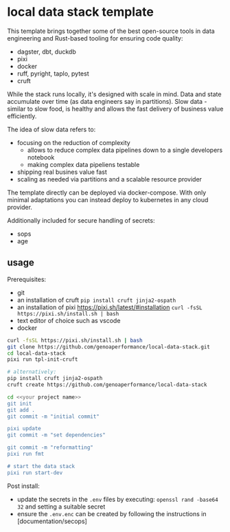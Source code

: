 # local data stack template

This template brings together some of the best open-source tools in data engineering and Rust-based tooling for ensuring code quality:

- dagster, dbt, duckdb
- pixi
- docker
- ruff, pyright, taplo, pytest
- cruft

While the stack runs locally, it's designed with scale in mind.
Data and state accumulate over time (as data engineers say in partitions).
Slow data - similar to slow food, is healthy and allows the fast delivery of business value efficiently.

The idea of slow data refers to:

- focusing on the reduction of complexity
  - allows to reduce complex data pipelines down to a single developers notebook
  - making complex data pipeliens testable
- shipping real busines value fast
- scaling as needed via partitions and a scalable resource provider

The template directly can be deployed via docker-compose.
With only minimal adaptations you can instead deploy to kubernetes in any cloud provider.

Additionally included for secure handling of secrets:

- sops
- age

## usage

Prerequisites:

- git
- an installation of cruft `pip install cruft jinja2-ospath`
- an installation of pixi https://pixi.sh/latest/#installation `curl -fsSL https://pixi.sh/install.sh | bash`
- text editor of choice such as vscode
- docker

```bash
curl -fsSL https://pixi.sh/install.sh | bash
git clone https://github.com/genoaperformance/local-data-stack.git
cd local-data-stack
pixi run tpl-init-cruft

# alternatively:
pip install cruft jinja2-ospath
cruft create https://github.com/genoaperformance/local-data-stack

cd <<your project name>>
git init
git add .
git commit -m "initial commit"

pixi update
git commit -m "set dependencies"

git commit -m "reformatting"
pixi run fmt

# start the data stack
pixi run start-dev
```

Post install:

- update the secrets in the `.env` files by executing: `openssl rand -base64 32` and setting a suitable secret
- ensure the `.env.enc` can be created by following the instructions in [documentation/secops]

